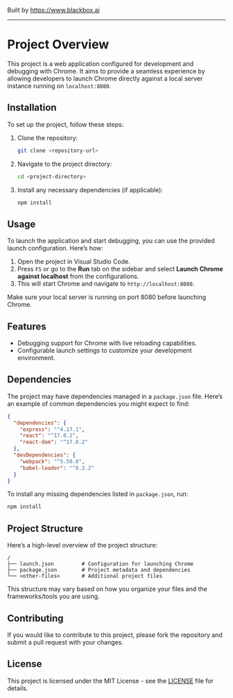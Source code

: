 
Built by https://www.blackbox.ai

---

# Project Overview
This project is a web application configured for development and debugging with Chrome. It aims to provide a seamless experience by allowing developers to launch Chrome directly against a local server instance running on `localhost:8080`.

## Installation
To set up the project, follow these steps:

1. Clone the repository:
   ```bash
   git clone <repository-url>
   ```
2. Navigate to the project directory:
   ```bash
   cd <project-directory>
   ```
3. Install any necessary dependencies (if applicable):
   ```bash
   npm install
   ```

## Usage
To launch the application and start debugging, you can use the provided launch configuration. Here’s how:

1. Open the project in Visual Studio Code.
2. Press `F5` or go to the **Run** tab on the sidebar and select **Launch Chrome against localhost** from the configurations.
3. This will start Chrome and navigate to `http://localhost:8080`.

Make sure your local server is running on port 8080 before launching Chrome.

## Features
- Debugging support for Chrome with live reloading capabilities.
- Configurable launch settings to customize your development environment.

## Dependencies
The project may have dependencies managed in a `package.json` file. Here’s an example of common dependencies you might expect to find:

```json
{
  "dependencies": {
    "express": "^4.17.1",
    "react": "^17.0.2",
    "react-dom": "^17.0.2"
  },
  "devDependencies": {
    "webpack": "^5.50.0",
    "babel-loader": "^8.2.2"
  }
}
```

To install any missing dependencies listed in `package.json`, run:
```bash
npm install
```

## Project Structure
Here’s a high-level overview of the project structure:

```
/
├── launch.json         # Configuration for launching Chrome
├── package.json        # Project metadata and dependencies
└── <other-files>       # Additional project files
```

This structure may vary based on how you organize your files and the frameworks/tools you are using.

## Contributing
If you would like to contribute to this project, please fork the repository and submit a pull request with your changes.

## License
This project is licensed under the MIT License - see the [LICENSE](LICENSE) file for details.